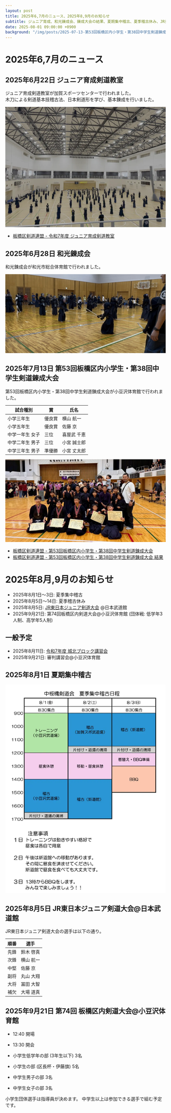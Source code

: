 ```yaml
---
layout: post
title: 2025年6,7月のニュース、2025年8,9月のお知らせ
subtitle: ジュニア育成、和光錬成会、錬成大会の結果、夏期集中稽古、夏季稽古休み、JR東日本ジュニア剣道大会
date: 2025-08-01 09:00:00 +0900
background: "/img/posts/2025-07-13-第53回板橋区内小学生・第38回中学生剣道錬成大会.webp"
---
```


# 2025年6,7月のニュース

## 2025年6月22日 ジュニア育成剣道教室

ジュニア育成剣道教室が加賀スポーツセンターで行われました。  
木刀による剣道基本技稽古法、日本剣道形を学び、基本錬成を行いました。

![ジュニア育成剣道教室](/img/posts/2025-06-22-ジュニア育成剣道教室.webp)

* [板橋区剣道連盟 - 令和7年度 ジュニア育成剣道教室](https://itabashi-kendo.com/workshop/20250622/)

## 2025年6月28日 和光錬成会

和光錬成会が和光市総合体育館で行われました。

![和光錬成会](/img/posts/2025-06-28-和光錬成会.webp)

## 2025年7月13日 第53回板橋区内小学生・第38回中学生剣道錬成大会

第53回板橋区内小学生・第38回中学生剣道錬成大会が小豆沢体育館で行われました。

| 試合種別                  | 賞     | 氏名        |
|---------------------------|--------|-------------|
| 小学三年生                | 優良賞 | 横山 航一   |
| 小学五年生                | 優良賞 | 佐藤 京     |
| 中学一年生 女子           | 三位   | 喜屋武 千恵 |
| 中学二年生 男子           | 三位   | 小宮 誠士郎 |
| 中学三年生 男子           | 準優勝 | 小宮 丈太郎 |

![第53回板橋区内小学生・第38回中学生剣道錬成大会の集合写真](/img/posts/2025-07-13-第53回板橋区内小学生・第38回中学生剣道錬成大会.webp)

* [板橋区剣道連盟 - 第53回板橋区内小学生・第38回中学生剣道錬成大会](https://itabashi-kendo.com/tournament/20250713/)
* [板橋区剣道連盟 - 第53回板橋区内小学生・第38回中学生剣道錬成大会 結果](https://itabashi-kendo.com/tournament/20250713_result/)

# 2025年8月,9月のお知らせ

* 2025年8月1日〜3日: 夏季集中稽古
* 2025年8月5日〜14日: 夏季稽古休み
* 2025年8月5日: [JR東日本ジュニア剣道大会](https://www.kendo.or.jp/competition/jr-34th/) @日本武道館
* 2025年9月21日: 第74回板橋区内剣道大会@小豆沢体育館 (団体戦: 低学年3人制、高学年5人制)

## 一般予定

* 2025年8月11日: [令和7年度 城北ブロック講習会](https://itabashi-kendo.com/workshop/20250811/)
* 2025年9月21日: 審判講習会@小豆沢体育館

## 2025年8月1日 夏期集中稽古

![夏期集中稽古の予定](/img/posts/2025-08-01-夏期集中稽古.webp)

## 2025年8月5日 JR東日本ジュニア剣道大会@日本武道館

JR東日本ジュニア剣道大会の選手は以下の通り。

| 順番 | 選手      |
|------|-----------|
| 先鋒 | 鈴木 啓真 |
| 次鋒 | 横山 航一 |
| 中堅 | 佐藤 京   |
| 副将 | 丸山 大翔 |
| 大将 | 冨田 大智 |
| 補欠 | 大場 道真 |

## 2025年9月21日 第74回 板橋区内剣道大会@小豆沢体育館

* 12:40 開場
* 13:30 開会

* 小学生低学年の部 (3年生以下) 3名
* 小学生の部 (区長杯・伊藤旗) 5名
* 中学生男子の部 3名
* 中学生女子の部 3名

小学生団体選手は指導員が決めます。
中学生以上は参加できる選手で組む予定です。

